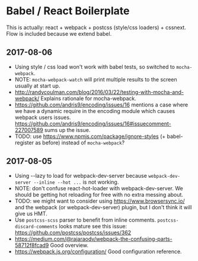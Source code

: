 # Babel / React Boilerplate

This is actually: react + webpack + postcss (style/css loaders) + cssnext.
Flow is included because we extend babel.

## 2017-08-06
- Using style / css load won't work with babel tests, so switched to `mocha-webpack`.
- NOTE: `mocha-webpack-watch` will print multiple results to the screen usually at start up.
- http://randycoulman.com/blog/2016/03/22/testing-with-mocha-and-webpack/
  Explains rationale for mocha-webpack.
- https://github.com/andris9/encoding/issues/16 mentions a case where we have a dynamic
  require in the encoding module which causes webpack users issues.
  https://github.com/andris9/encoding/issues/16#issuecomment-227007589 sums up the
  issue.
- TODO: use https://www.npmjs.com/package/ignore-styles (+ babel-register as before)
  instead of `mocha-webpack`?

## 2017-08-05
- Using --lazy to load for webpack-dev-server because
  `webpack-dev-server --inline --hot ...` is not working.
- NOTE: don't confuse react-hot-loader with webpack-dev-server.
  We should be getting hot reloading for free with no extra
  messing about.
- TODO: we might want to consider using https://www.browsersync.io/
  and the webpack (or webpack-dev-server) plugin, but
  I don't think it will give us HMT.
- Use `postcss-scss` parser to benefit from inline comments.
  `postcss-discard-comments` looks mature see this issue:
  https://github.com/postcss/postcss/issues/362
- https://medium.com/@rajaraodv/webpack-the-confusing-parts-58712f8fcad9
  Good overview.
- https://webpack.js.org/configuration/
  Good configuration reference.
